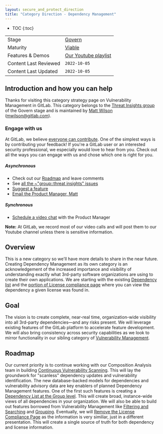 ```yaml
---
layout: secure_and_protect_direction
title: "Category Direction - Dependency Management"
---
```


- TOC
{:toc}

| | |
| --- | --- |
| Stage | [Govern](/direction/govern/) |
| Maturity | [Viable](/direction/maturity/) |
| Features & Demos | [Our Youtube playlist](https://www.youtube.com/playlist?list=PL05JrBw4t0Kp8oA6OJ6_wm7uw0muud_mZ) |
| Content Last Reviewed | `2022-10-05` |
| Content Last Updated | `2022-10-05` |

## Introduction and how you can help

Thanks for visiting this category strategy page on Vulnerability Management in GitLab. This category belongs to the [Threat Insights group](https://about.gitlab.com/handbook/product/categories/#threat-insights-group) of the Govern stage and is maintained by [Matt Wilson](https://about.gitlab.com/company/team/#matt_wilson) ([mwilson@gitlab.com](mailto:<mwilson@gitlab.com>)).

### Engage with us

At GitLab, we believe [everyone can contribute](https://about.gitlab.com/company/strategy/#contribute-with-gitlab). One of the simplest ways is by contributing your feedback! If you're a GitLab user or an interested security professional, we especially would love to hear from you. Check out all the ways you can engage with us and chose which one is right for you.

##### Asynchronous
* Check out our [Roadmap](#roadmap) and leave comments
* See [all the ~"group::threat insights" issues](https://gitlab.com/gitlab-org/gitlab/-/issues?scope=all&utf8=%E2%9C%93&state=opened&label_name[]=group%3A%3Athreat%20insights)
* [Suggest a feature](https://gitlab.com/gitlab-org/gitlab/-/issues/new)
* [Email the Product Manager, Matt](mailto:<mwilson@gitlab.com>)

##### Synchronous
* [Schedule a video chat](https://calendly.com/mwilson_gitlab/30min) with the Product Manager

**Note:** At GitLab, we record most of our video calls and will post them to our Youtube channel unless there is sensitive information.

## Overview

This is a new category so we'll have more details to share in the near future. Creating Dependency Management as its own category is an acknowledgement of the increased importance and visibility of understanding exactly what 3rd-party software organizations are using to create their own applications. We are starting with the existing [Dependency list](https://docs.gitlab.com/ee/user/application_security/dependency_list/) and the [portion of License compliance page](https://docs.gitlab.com/ee/user/compliance/license_compliance/) where you can view the dependency a given license was found in. 

## Goal

The vision is to create complete, near-real time, organization-wide visibility into all 3rd-party dependencies—and any risks present. We will leverage existing features of the GitLab platform to accelerate feature development. We will also bring consistency across security capabilities as we look to mirror functionality in our sibling category of [Vulnerability Management](/direction/govern/threat_insights/vulnerability_management/).

## Roadmap

Our current priority is to continue working with our Composition Analysis team in building [Continuous Vulnerability Scanning](https://gitlab.com/groups/gitlab-org/-/epics/7886). This will lay the groundwork for "scanless" dependency updates and vulnerability identification. The new database-backed models for dependencies and vulnerability advisory data are key enablers of planned Dependency Management features. One of the first such features is creating a [Dependency List at the Group level](https://gitlab.com/groups/gitlab-org/-/epics/8090). This will create broad, instance-wide views of all dependencies in your organization. We will also be able to build out features borrowed from Vulnerability Management like [Filtering and Searching](https://gitlab.com/groups/gitlab-org/-/epics/8089) and [Grouping](https://gitlab.com/groups/gitlab-org/-/epics/8091). Eventually, we will [Remove the License Compliance Page](https://gitlab.com/groups/gitlab-org/-/epics/8093) as the information is very similiar, just in a different presentation. This will create a single source of truth for both dependency and license information.
